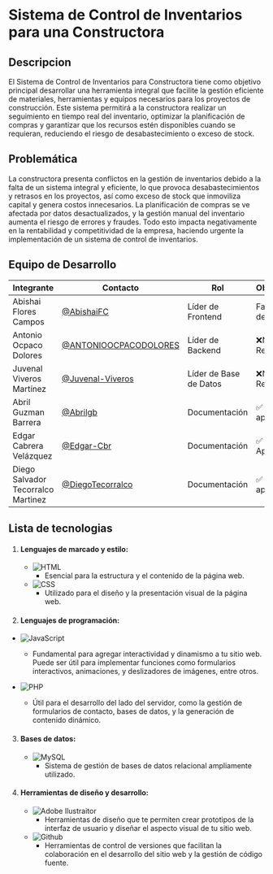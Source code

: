 # Sistema de Control de Inventarios para una Constructora

## Descripcion

El Sistema de Control de Inventarios para Constructora tiene como objetivo principal desarrollar una herramienta integral que facilite la gestión eficiente de materiales, herramientas y equipos necesarios para los proyectos de construcción. Este sistema permitirá a la constructora realizar un seguimiento en tiempo real del inventario, optimizar la planificación de compras y garantizar que los recursos estén disponibles cuando se requieran, reduciendo el riesgo de desabastecimiento o exceso de stock.

## Problemática
La constructora presenta conflictos en la gestión de inventarios debido a la falta de un sistema integral y eficiente, lo que provoca desabastecimientos y retrasos en los proyectos, así como exceso de stock que inmoviliza capital y genera costos innecesarios. La planificación de compras se ve afectada por datos desactualizados, y la gestión manual del inventario aumenta el riesgo de errores y fraudes. Todo esto impacta negativamente en la rentabilidad y competitividad de la empresa, haciendo urgente la implementación de un sistema de control de inventarios.

## Equipo de Desarrollo

|Integrante|Contacto|Rol|Observaciones|
|------------|--------|---|---|
|Abishai Flores Campos|[@AbishaiFC](https://github.com/AbishaiFC)|Líder de Frontend|Faltan Partes del Documento|
|Antonio Ocpaco Dolores|[@ANTONIOOCPACODOLORES](https://github.com/ANTONIOOCPACODOLORES)|Líder de Backend|❌No ha Revisado|
|Juvenal Viveros Martínez|[@Juvenal-Viveros](https://github.com/)|Líder de Base de Datos|❌No ha Revisado|
|Abril Guzman Barrera|[@Abrilgb](https://github.com/Abrilgb)|Documentación|✅ Revisado y aprobado.|
|Edgar Cabrera Velázquez |[@Edgar-Cbr](https://github.com/Edgar-Cbr)|Documentación |✅ Revisado y Aprobado|
|Diego Salvador Tecorralco Martinez |[@DiegoTecorralco](https://github.com/DiegoTecorralco)|Documentación|✅ Revisado y aprobado.|

## **Lista de tecnologias**
1. #### **Lenguajes de marcado y estilo:**
   - ![HTML](https://img.shields.io/badge/HTML-239120?style=for-the-badge&logo=html5&logoColor=white)
      - Esencial para la estructura y el contenido de la página web.
   - ![CSS](https://img.shields.io/badge/CSS-239120?&style=for-the-badge&logo=css3&logoColor=white)
      - Utilizado para el diseño y la presentación visual de la página web.

2.  #### **Lenguajes de programación:**
   - ![JavaScript](https://img.shields.io/badge/JavaScript-F7DF1E?style=for-the-badge&logo=javascript&logoColor=black)
      - Fundamental para agregar interactividad y dinamismo a tu sitio web. Puede ser útil para implementar funciones como formularios interactivos, animaciones, y deslizadores de imágenes, entre otros.
        
   - ![PHP](https://img.shields.io/badge/PHP-777BB4?style=for-the-badge&logo=php&logoColor=white)
      - Útil para el desarrollo del lado del servidor, como la gestión de formularios de contacto, bases de datos, y la generación de contenido dinámico.

3. #### **Bases de datos:**
   - ![MySQL](https://img.shields.io/badge/MySQL-00000F?style=for-the-badge&logo=mysql&logoColor=white)
      - Sistema de gestión de bases de datos relacional ampliamente utilizado.
     
4. #### **Herramientas de diseño y desarrollo:**
   - ![Adobe Ilustraitor](https://img.shields.io/badge/Adobe%20Illustrator-FF9A00?style=for-the-badge&logo=adobe%20illustrator&logoColor=white)
      - Herramientas de diseño que te permiten crear prototipos de la interfaz de usuario y diseñar el aspecto visual de tu sitio web.
   - ![Github](https://img.shields.io/badge/GitHub-100000?style=for-the-badge&logo=github&logoColor=white)
      - Herramientas de control de versiones que facilitan la colaboración en el desarrollo del sitio web y la gestión de código fuente.

